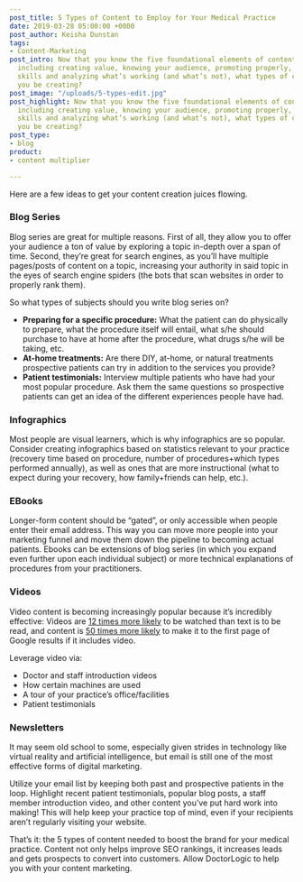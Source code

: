 ```yaml
---
post_title: 5 Types of Content to Employ for Your Medical Practice
date: 2019-03-28 05:00:00 +0000
post_author: Keisha Dunstan
tags:
- Content-Marketing
post_intro: Now that you know the five foundational elements of content marketing,
  including creating value, knowing your audience, promoting properly, honing technical
  skills and analyzing what’s working (and what’s not), what types of content should
  you be creating?
post_image: "/uploads/5-types-edit.jpg"
post_highlight: Now that you know the five foundational elements of content marketing,
  including creating value, knowing your audience, promoting properly, honing technical
  skills and analyzing what’s working (and what’s not), what types of content should
  you be creating?
post_type:
- blog
product:
- content multiplier

---
```

Here are a few ideas to get your content creation juices flowing.

### Blog Series

Blog series are great for multiple reasons. First of all, they allow you to offer your audience a ton of value by exploring a topic in-depth over a span of time. Second, they’re great for search engines, as you’ll have multiple pages/posts of content on a topic, increasing your authority in said topic in the eyes of search engine spiders (the bots that scan websites in order to properly rank them).

So what types of subjects should you write blog series on?

* **Preparing for a specific procedure:** What the patient can do physically to prepare, what the procedure itself will entail, what s/he should purchase to have at home after the procedure, what drugs s/he will be taking, etc.
* **At-home treatments:** Are there DIY, at-home, or natural treatments prospective patients can try in addition to the services you provide?
* **Patient testimonials:** Interview multiple patients who have had your most popular procedure. Ask them the same questions so prospective patients can get an idea of the different experiences people have had.

### Infographics

Most people are visual learners, which is why infographics are so popular. Consider creating infographics based on statistics relevant to your practice (recovery time based on procedure, number of procedures+which types performed annually), as well as ones that are more instructional (what to expect during your recovery, how family+friends can help, etc.).

### EBooks

Longer-form content should be “gated”, or only accessible when people enter their email address. This way you can move more people into your marketing funnel and move them down the pipeline to becoming actual patients. Ebooks can be extensions of blog series (in which you expand even further upon each individual subject) or more technical explanations of procedures from your practitioners.

### Videos

Video content is becoming increasingly popular because it’s incredibly effective: Videos are [12 times more likely](https://www.vidyard.com/blog/science-behind-why-video-works/) to be watched than text is to be read, and content is [50 times more likely](https://go.forrester.com/blogs/09-01-08-the_easiest_way_to_a_first_page_ranking_on_google/) to make it to the first page of Google results if it includes video.

Leverage video via:

* Doctor and staff introduction videos
* How certain machines are used
* A tour of your practice’s office/facilities
* Patient testimonials

### Newsletters

It may seem old school to some, especially given strides in technology like virtual reality and artificial intelligence, but email is still one of the most effective forms of digital marketing.

Utilize your email list by keeping both past and prospective patients in the loop. Highlight recent patient testimonials, popular blog posts, a staff member introduction video, and other content you’ve put hard work into making! This will help keep your practice top of mind, even if your recipients aren’t regularly visiting your website.

That’s it: the 5 types of content needed to boost the brand for your medical practice. Content not only helps improve SEO rankings, it increases leads and gets prospects to convert into customers. Allow DoctorLogic to help you with your content marketing.